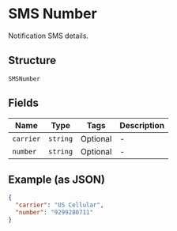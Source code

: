 
# SMS Number

Notification SMS details.

## Structure

`SMSNumber`

## Fields

| Name | Type | Tags | Description |
|  --- | --- | --- | --- |
| `carrier` | `string` | Optional | - |
| `number` | `string` | Optional | - |

## Example (as JSON)

```json
{
  "carrier": "US Cellular",
  "number": "9299280711"
}
```

